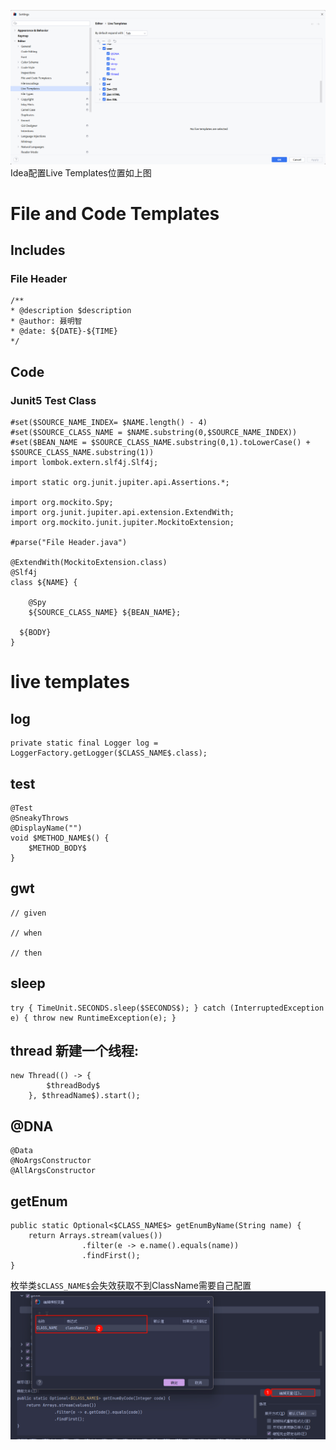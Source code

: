 ![idea配置Live Templates位置](./img/Idea模板liveTemplates位置.png)
Idea配置Live Templates位置如上图
# File and Code Templates
## Includes
### File Header
```text
/**
* @description $description
* @author: 聂明智
* @date: ${DATE}-${TIME}
*/
```
## Code
### Junit5 Test Class
```text
#set($SOURCE_NAME_INDEX= $NAME.length() - 4)
#set($SOURCE_CLASS_NAME = $NAME.substring(0,$SOURCE_NAME_INDEX))
#set($BEAN_NAME = $SOURCE_CLASS_NAME.substring(0,1).toLowerCase() + $SOURCE_CLASS_NAME.substring(1))
import lombok.extern.slf4j.Slf4j;

import static org.junit.jupiter.api.Assertions.*;

import org.mockito.Spy; 
import org.junit.jupiter.api.extension.ExtendWith;
import org.mockito.junit.jupiter.MockitoExtension;

#parse("File Header.java")

@ExtendWith(MockitoExtension.class)
@Slf4j
class ${NAME} {

    @Spy
    ${SOURCE_CLASS_NAME} ${BEAN_NAME};
    
  ${BODY}
}
```

# live templates

## log

```text:no-line-numbers
private static final Logger log = LoggerFactory.getLogger($CLASS_NAME$.class);
```

## test

```text:no-line-numbers
@Test
@SneakyThrows
@DisplayName("")
void $METHOD_NAME$() {
    $METHOD_BODY$
}
```

## gwt
```text:no-line-numbers
// given

// when

// then

```

## sleep

```text:no-line-numbers
try { TimeUnit.SECONDS.sleep($SECONDS$); } catch (InterruptedException e) { throw new RuntimeException(e); }
```

## thread 新建一个线程:

```text:no-line-numbers
new Thread(() -> {
        $threadBody$
    }, $threadName$).start();
```

## @DNA

```text:no-line-numbers
@Data
@NoArgsConstructor
@AllArgsConstructor
```

## getEnum
```
public static Optional<$CLASS_NAME$> getEnumByName(String name) {
    return Arrays.stream(values())
                .filter(e -> e.name().equals(name))
                .findFirst();
}
```
枚举类`$CLASS_NAME$`会失效获取不到ClassName需要自己配置
![](img/2024-04-12-16-01-46.png)
